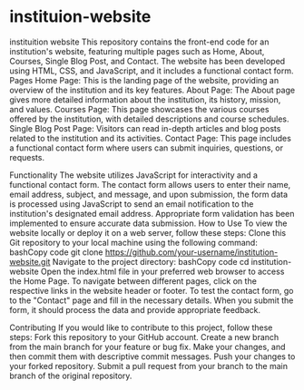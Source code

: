 # instituion-website
instituition website
This repository contains the front-end code for an institution's website, featuring multiple pages such as Home, About, Courses, Single Blog Post, and Contact. The website has been developed using HTML, CSS, and JavaScript, and it includes a functional contact form.
Pages
Home Page: This is the landing page of the website, providing an overview of the institution and its key features.
About Page: The About page gives more detailed information about the institution, its history, mission, and values.
Courses Page: This page showcases the various courses offered by the institution, with detailed descriptions and course schedules.
Single Blog Post Page: Visitors can read in-depth articles and blog posts related to the institution and its activities.
Contact Page: This page includes a functional contact form where users can submit inquiries, questions, or requests.



Functionality
The website utilizes JavaScript for interactivity and a functional contact form. The contact form allows users to enter their name, email address, subject, and message, and upon submission, the form data is processed using JavaScript to send an email notification to the institution's designated email address. Appropriate form validation has been implemented to ensure accurate data submission.
How to Use
To view the website locally or deploy it on a web server, follow these steps:
Clone this Git repository to your local machine using the following command:
bashCopy code
git clone https://github.com/your-username/institution-website.git
Navigate to the project directory:
bashCopy code
cd institution-website
Open the index.html file in your preferred web browser to access the Home Page.
To navigate between different pages, click on the respective links in the website header or footer.
To test the contact form, go to the "Contact" page and fill in the necessary details. When you submit the form, it should process the data and provide appropriate feedback.

Contributing
If you would like to contribute to this project, follow these steps:
Fork this repository to your GitHub account.
Create a new branch from the main branch for your feature or bug fix.
Make your changes, and then commit them with descriptive commit messages.
Push your changes to your forked repository.
Submit a pull request from your branch to the main branch of the original repository.
